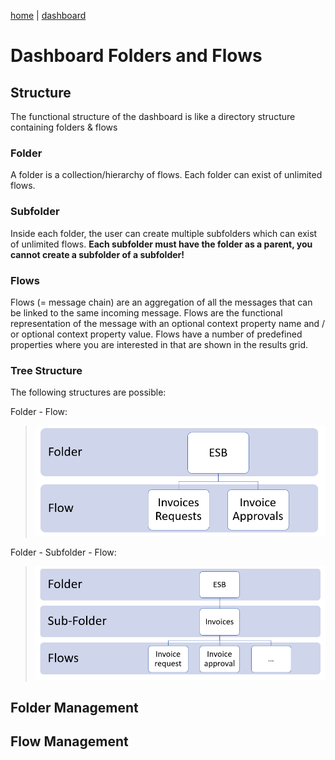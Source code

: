 [home](../README.md) | [dashboard](dashboard.md)

# Dashboard Folders and Flows

## Structure

The functional structure of the dashboard is like a directory structure containing folders & flows

### Folder

A folder is a collection/hierarchy of flows. Each folder can exist of unlimited flows.

### Subfolder

Inside each folder, the user can create multiple subfolders which can exist of unlimited flows. **Each subfolder must have the folder as a parent, you cannot create a subfolder of a subfolder!**

### Flows

Flows (= message chain) are an aggregation of all the messages that can be linked to the same incoming message. Flows are the functional representation of the message with an optional context property name and / or optional context property value. Flows have a number of predefined properties where you are interested in that are shown in the results grid.

### Tree Structure

The following structures are possible:

Folder - Flow:

> ![folder-flow](../images/dsb-folderflow.png)

Folder - Subfolder - Flow:

> ![folder-subfolder-flow](../images/dsb-foldersubfolderflow.png)

## Folder Management

## Flow Management